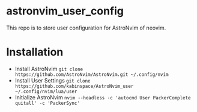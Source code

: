 # astronvim_user_config
This repo is to store user configuration for AstroNvim of neovim.
# Installation
  * Install AstroNvim
  ```git clone https://github.com/AstroNvim/AstroNvim.git ~/.config/nvim```
  * Install User Settings
  ```git clone https://github.com/kabinspace/AstroNvim_user ~/.config/nvim/lua/user```
  * Initialize AstroNvim
  ```nvim --headless -c 'autocmd User PackerComplete quitall' -c 'PackerSync'```
